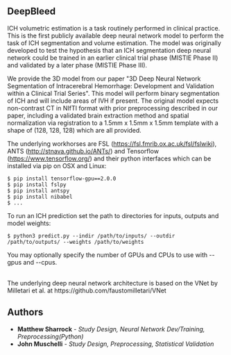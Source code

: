 ## DeepBleed

ICH volumetric estimation is a task routinely performed in clinical practice. This is the first publicly available deep neural network model to perform the task of ICH segmentation and volume estimation. The model was originally developed to test the hypothesis that an ICH segmentation deep neural network could be trained in an earlier clinical trial phase (MISTIE Phase II) and validated by a later phase (MISTIE Phase III).

We provide the 3D model from our paper "3D Deep Neural Network Segmentation of Intracerebral Hemorrhage: Development and Validation within a Clinical Trial Series". This model will perform binary segmentation of ICH and will include areas of IVH if present. The original model expects non-contrast CT in NIfTI format with prior preprocessing described in our paper, including a validated brain extraction method and spatial normalization via registration to a 1.5mm x 1.5mm x 1.5mm template with a shape of (128, 128, 128) which are all provided.  


The underlying workhorses are FSL (https://fsl.fmrib.ox.ac.uk/fsl/fslwiki), ANTS (http://stnava.github.io/ANTs/) and Tensorflow (https://www.tensorflow.org/) and their python interfaces which can be installed via pip on OSX and Linux: <br/>
```
$ pip install tensorflow-gpu==2.0.0
$ pip install fslpy
$ pip install antspy
$ pip install nibabel
$ ...
```
To run an ICH prediction set the path to directories for inputs, outputs and model weights:<br/>
```
$ python3 predict.py --indir /path/to/inputs/ --outdir /path/to/outputs/ --weights /path/to/weights

```
You may optionally specify the number of GPUs and CPUs to use with --gpus and --cpus.

<br/>
The underlying deep neural network architecture is based on the VNet by Milletari et al. at https://github.com/faustomilletari/VNet


## Authors

* **Matthew Sharrock** - *Study Design, Neural Network Dev/Training, Preprocessing(Python)*
* **John Muschelli** - *Study Design, Preprocessing, Statistical Validation*

